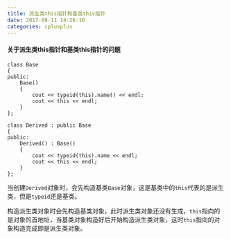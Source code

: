 ```yaml
---
title: 派生类this指针和基类this指针
date: 2017-08-11 14:26:10
categories: cplusplus
---
```

#### 关于派生类this指针和基类this指针的问题
```
class Base
{
public:
    Base()
    {
        cout << typeid(this).name() << endl;
        cout << this << endl;
    }
};

class Derived : public Base
{
public:
    Derived() : Base()
    {
        cout << typeid(this).name << endl;
        cout << this << endl;
    }
};
```
当创建`Derived`对象时，会先构造基类`Base`对象，这是基类中的`this`代表的是派生类，但是`typeid`还是基类。

构造派生类对象时会先构造基类对象，此时派生类对象还没有生成，`this`指向的是对象的首地址，当基类对象构造好后开始构造派生类对象，这时`this`指向的对象构造完成即是派生类对象。
